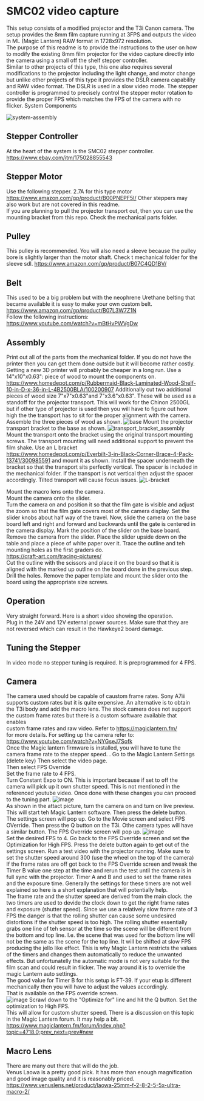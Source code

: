 # SMC02 video capture
This setup consists of a modified projector and the T3i Canon camera. The setup provides the 8mm film capture running at 3FPS and outputs the video in ML (Magic Lantern) RAW format in 1728x972 resolution.  
The purpose of this  readme is to provide the instructions to the user on how to modify the existing 8mm film projector for the video capture directly into the camera using a small off the shelf stepper controller.  
Similar to other projects of this type, this one also requires several modifications to the projector including the light change, and motor change but unlike other projects of this type it provides the DSLR camera capability and RAW video format. The DSLR is used in a slow video mode. 
The stepper controller is programmed to precisely control the stepper motor rotation to provide the proper FPS which matches the FPS of the camera with no flicker. 
System Components  

![system-assembly](https://user-images.githubusercontent.com/48537944/173163427-688c6a8b-efea-417d-83be-57d9c426cfe2.jpg)


## Stepper Controller  
At the heart of the system is the SMC02 stepper controller. 
https://www.ebay.com/itm/175028855543

## Stepper Motor  
Use the following stepper.
2.7A for this type motor https://www.amazon.com/gp/product/B00PNEPF5I/
Other steppers may also work but are not covered in this readme.  
If you are planning to pull the projector transport out, then you can use the mounting bracket from this repo.  Check the mechanical parts folder. 

## Pulley
This pulley is recommended. You will also need a sleeve because the pulley bore is slightly larger than the motor shaft. 
Check t mechanical folder for the sleeve sdl.
https://www.amazon.com/gp/product/B07C4QD1BV/

## Belt
This used to be a big problem but with the neophrene Urethane belting that became available it is easy to make your own custom belt.
https://www.amazon.com/gp/product/B07L3W7Z1N  
Follow the following instructions:  
https://www.youtube.com/watch?v=mBtHvPWVgDw

## Assembly
Print out all of the parts from the mechanical folder. If you do not have the printer then you can get them done outside but it will become rather costly. Getting a new 3D printer will probably be cheaper in a long run.
Use a 14"x10"x0.63": piece of wood to mount the components on.  
https://www.homedepot.com/p/Rubbermaid-Black-Laminated-Wood-Shelf-10-in-D-x-36-in-L-4B2500BLA/100200907
Additionally cut two additional pieces of wood size 7"x7"x0.63"and 7"x3.6"x0.63". These will be used as a standoff for the projector transport. 
This will work for the Chinon 2500GL but if other type of projector is used then you will have to figure out how high the the transport has to sit for the proper alignment with the camera.
Assemble the three pieces of wood as shown.
![base](https://user-images.githubusercontent.com/48537944/173167740-4549d843-7a39-4b3f-81aa-acde52419084.jpg)
Mount the projector transport bracket to the base as shown.
![transport_bracket_assembly](https://user-images.githubusercontent.com/48537944/173168094-8e724da4-6d37-4858-b55a-3e116a983f5c.jpg)
Mount the transport onto the bracket using the original transport mounting screws.
The transport mounting will need additional support to prevent the film shake. Use an L bracket  
https://www.homedepot.com/p/Everbilt-3-in-Black-Corner-Brace-4-Pack-13741/300985591
and mount it as shown. Install the spacer underneath the bracket so that the transport sits perfectly vertical. The spacer is included in the mechanical folder. If the transport is not vertical then adjust the spacer accordingly. Tilted transport will cause focus issues.
![L-bracket](https://user-images.githubusercontent.com/48537944/173199080-41cb0633-4f0e-4695-8817-de35bfda247c.jpg)

Mount the macro lens onto the camera.  
Mount the camera onto the slider.  
Turn the camera on and position it so that the film gate is visible and adjust the zoom so that the film gate covers most of the camera display. Set the slider knobs about half way of the travel. Now, slide the camera on the base board left and right and forward and backwards until the gate is centered in the camera display. Mark the position of the slider  on the base board.  
Remove the camera from the slider.
Place the slider upside down on the table and place a piece of white paper over it. Trace the outline and teh mounting holes as the first graders do.  
https://craft-art.com/tracing-pictures/  
Cut the outline with the scissors and place it on the board so that it is aligned with the marked up outline on the board done in the previous step. Drill the holes. Remove the paper template and mount the slider onto the board using the appropriate size screws.



## Operation
Very straight forward. Here is a short video showing the operation.  
Plug in the 24V and 12V external power sources. Make sure that they are not reversed which can result in the Hawkeye2 board damage.  

## Tuning the Stepper  
In video mode no stepper tuning is required. It is preprogrammed for 4 FPS.

## Camera  
The camera used should be capable of caustom frame rates. 
Sony A7iii supports custom rates but it is quite expensive.
An alternative is to obtain the T3i body and add the macro lens. 
The stock camera does not support the custom frame rates but there is a custom software available that enables   
custom frame rates and raw video.
Refer to https://magiclantern.fm/  
for more details.
For setting up the camera refer to:
https://www.youtube.com/watch?v=NYGseJ7Sofk  
Once the Magic lantern firmware is installed, you will have to tune the camera frame rate to the stepper speed. .
Go to  the Magic Lantern Settings (delete key)
Then select the video page.  
Then select FPS Override  
Set the frame rate to 4 FPS.  
Turn Constant Expo to ON. This is important because if set to off the camera will pick up it own shutter speed.
This is not mentioned in the referenced youtube video.
Once done with these changes you can proceed to the tuning part. 
![image](https://user-images.githubusercontent.com/48537944/172065363-53090a44-6c1e-469d-9352-3fc1c2dfb79d.png)  
As shown in the attact picture, turn the camera on and turn on live preview. This will start teh Magic Lantern software. Then press the delete button. The settings screen will pop up. Go to  the Movie screen and select FPS OVerride. Then press the Q button on the T3i. Othe camera types will have a similar button. The FPS Override screen will pop up. 
![image](https://user-images.githubusercontent.com/48537944/172065508-eeb83ff0-b7ae-45aa-86df-2e59e3ea5d34.png)  
Set the desired FPS to 4. 
Go back to the FPS Override screen and set the Optimization for High FPS.
Press the delete button again to get out of the settings screen.
Run a test video with the projector running.   Make sure to set the shutter speed around 300 (use the wheel on the top of the camera)
If the frame rates are off got back to the FPS Override screen and tweak the Timer B value one step at the time and rerun the test until the camera is in full sync with the projector.
Timer A and B and used to set the frame rates and the exposure time. Generally the settings for these timers are not well explained so here is a short explanation that will potentially help.  
The frame rate and the shutter speed  are derived from the main clock. the two timers are used to devide the clock down to get the right frame rates and exposure (shutter speed). Since we use a relatively slow frame rate of 3 FPS the danger is that the rolling shutter can cause some undesired distortions if the shutter speed is too high. The rolling shutter essentially grabs one line of teh sensor at the time so the scene will be different from the bottom and top line. I.e. the scene that was used for the bottom line will not be the same as the scene for the top line. It will be shifted at slow FPS producing the jello like effect. 
This is why Magic Lantern restricts the values of the timers and changes them automatically to reduce the unwanted effects. But unfortunatelly the automatic mode is not very suitable for the film scan and could result in flicker. The way around it is to override the magic Lantern auto settings.  
The good value for Timer B for this setup is FT-39. If your etup is different mechanically then you will have to adjust the values accordingly.  
That is available on the FPS override screen.  
![image](https://user-images.githubusercontent.com/48537944/172066458-05501697-061e-405c-bfe0-dad2fb506449.png)
Scrawl down to the "Optimize for" line and hit the Q button.
Set the optimization to High FPS.  
This will allow for custom shutter speed. 
There is a discussion on this topic in the Magic Lantern forum. It may help a bit.
https://www.magiclantern.fm/forum/index.php?topic=4718.0;prev_next=prev#new


## Macro Lens
There are many out there that will do the job.  
Venus Laowa is a pretty good pick. It has more than enough magnification and good image quality and it is reasonably priced.
https://www.venuslens.net/product/laowa-25mm-f-2-8-2-5-5x-ultra-macro-2/  





